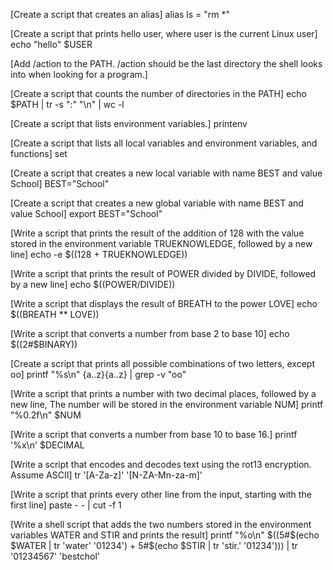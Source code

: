[Create a script that creates an alias]
alias ls = "rm \*"

[Create a script that prints hello user, where user is the current Linux user]
echo "hello" $USER

[Add /action to the PATH. /action should be the last directory the shell looks into when looking for a program.]

[Create a script that counts the number of directories in the PATH]
echo $PATH | tr -s ":" "\n" | wc -l

[Create a script that lists environment variables.]
printenv

[Create a script that lists all local variables and environment variables, and functions]
set

[Create a script that creates a new local variable with name BEST and value School]
BEST="School"

[Create a script that creates a new global variable with name BEST and value School]
export BEST="School"

[Write a script that prints the result of the addition of 128 with the value stored in the environment variable TRUEKNOWLEDGE, followed by a new line]
echo -e $((128 + TRUEKNOWLEDGE))

[Write a script that prints the result of POWER divided by DIVIDE, followed by a new line]
echo $((POWER/DIVIDE))

[Write a script that displays the result of BREATH to the power LOVE]
echo $((BREATH \*\* LOVE))

[Write a script that converts a number from base 2 to base 10]
echo $((2#$BINARY))

[Create a script that prints all possible combinations of two letters, except oo]
printf "%s\n" {a..z}{a..z} | grep -v "oo"

[Write a script that prints a number with two decimal places, followed by a new line, The number will be stored in the environment variable NUM]
printf "%0.2f\n" $NUM

[Write a script that converts a number from base 10 to base 16.]
printf '%x\n' $DECIMAL

[Write a script that encodes and decodes text using the rot13 encryption. Assume ASCII]
tr '[A-Za-z]' '[N-ZA-Mn-za-m]'

[Write a script that prints every other line from the input, starting with the first line]
paste - - | cut -f 1

[Write a shell script that adds the two numbers stored in the environment variables WATER and STIR and prints the result]
printf "%o\n" $((5#$(echo $WATER | tr 'water' '01234') + 5#$(echo $STIR | tr 'stir.' '01234'))) | tr '01234567' 'bestchol'
